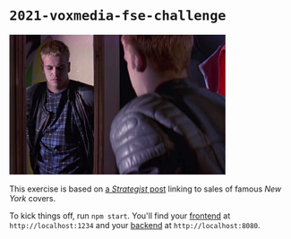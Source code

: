 # `2021-voxmedia-fse-challenge`

![](mascot.gif)

This exercise is based on [a _Strategist_ post](https://nymag.com/strategist/2021/09/new-york-magazine-cover-store-2021.html) linking to sales of famous _New York_ covers.

To kick things off, run `npm start`. You'll find your [frontend](client/index.html) at `http://localhost:1234` and your [backend](server/app.js) at `http://localhost:8080`.
